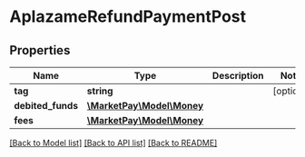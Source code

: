 # AplazameRefundPaymentPost

## Properties
Name | Type | Description | Notes
------------ | ------------- | ------------- | -------------
**tag** | **string** |  | [optional] 
**debited_funds** | [**\MarketPay\Model\Money**](Money.md) |  | 
**fees** | [**\MarketPay\Model\Money**](Money.md) |  | 

[[Back to Model list]](../README.md#documentation-for-models) [[Back to API list]](../README.md#documentation-for-api-endpoints) [[Back to README]](../README.md)


